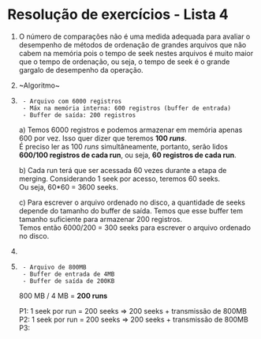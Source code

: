 # Resolução de exercícios - Lista 4

1) O número de comparações não é uma medida adequada para avaliar o desempenho de métodos de ordenação de grandes arquivos que não cabem na memória pois o tempo de seek nestes arquivos é muito maior que o tempo de ordenação, ou seja, o tempo de seek é o grande gargalo de desempenho da operação.

2) ~Algoritmo~

3) 
        - Arquivo com 6000 registros
        - Máx na memória interna: 600 registros (buffer de entrada)
        - Buffer de saída: 200 registros

    a) Temos 6000 registros e podemos armazenar em memória apenas 600 por vez. Isso quer dizer que teremos **100 *runs***. <br>
    É preciso ler as 100 *runs* simultâneamente, portanto, serão lidos **600/100 registros de cada run**, ou seja, **60 registros de cada run**.

    b) Cada run terá que ser acessada 60 vezes durante a etapa de merging. Considerando 1 seek por acesso, teremos 60 seeks. <br>
    Ou seja, 60*60 = 3600 seeks.

    c) Para escrever o arquivo ordenado no disco, a quantidade de seeks depende do tamanho do buffer de saída. Temos que esse buffer tem tamanho suficiente para armazenar 200 registros.<br>
    Temos então 6000/200 = 300 seeks para escrever o arquivo ordenado no disco.

4) 

5) 
        - Arquivo de 800MB
        - Buffer de entrada de 4MB
        - Buffer de saída de 200KB

    800 MB / 4 MB = **200 runs**

    P1: 1 seek por run = 200 seeks => 200 seeks + transmissão de 800MB
    P2: 1 seek por run = 200 seeks => 200 seeks + transmissão de 800MB
    P3: 
